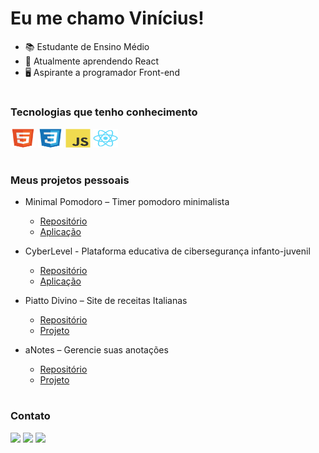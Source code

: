 # Eu me chamo Vinícius!

- 📚 Estudante de Ensino Médio
- 🌱 Atualmente aprendendo React
- 🖥️ Aspirante a programador Front-end

#

### Tecnologias que tenho conhecimento

<div>
  <img alt="ViniMagaa-HTML" height="30" width="40" src="https://raw.githubusercontent.com/devicons/devicon/master/icons/html5/html5-original.svg">
  <img alt="ViniMagaa-CSS" height="30" width="40" src="https://raw.githubusercontent.com/devicons/devicon/master/icons/css3/css3-original.svg">
  <img alt="ViniMagaa-Javascript" height="30" width="40" src="https://raw.githubusercontent.com/devicons/devicon/master/icons/javascript/javascript-original.svg">
  <img alt="ViniMagaa-React" height="30" width="40" src="https://raw.githubusercontent.com/devicons/devicon/master/icons/react/react-original.svg">
</div>

#

### Meus projetos pessoais

- Minimal Pomodoro – Timer pomodoro minimalista
  - [Repositório](https://github.com/vinimagaa/minimal-pomodoro)
  - [Aplicação](https://minimalpomodoro.vercel.app)
 
- CyberLevel - Plataforma educativa de cibersegurança infanto-juvenil
  - [Repositório](https://github.com/vinimagaa/cyberlevel)
  - [Aplicação](https://cyberlevel.vercel.app)

- Piatto Divino – Site de receitas Italianas
  - [Repositório](https://github.com/vinimagaa/piatto-divino)
  - [Projeto](https://piatto-divino.vercel.app)

- aNotes – Gerencie suas anotações
  - [Repositório](https://github.com/ViniMagaa/anotes)
  - [Projeto](https://vinimagaa-anotes.vercel.app/)

#

### Contato

<div> 
  <a href="https://instagram.com/vini.magaa" target="_blank"><img src="https://img.shields.io/badge/Instagram-E4405F?style=for-the-badge&logo=instagram&logoColor=white" target="_blank"></a>
  <a href = "mailto:vinisantos2008vs@gmail.com"><img src="https://img.shields.io/badge/-Gmail-%23333?style=for-the-badge&logo=gmail&logoColor=white" target="_blank"></a>
  <a href="#" target="_blank"><img src="https://img.shields.io/badge/-LinkedIn-%230077B5?style=for-the-badge&logo=linkedin&logoColor=white" target="_blank"></a>
</div>
